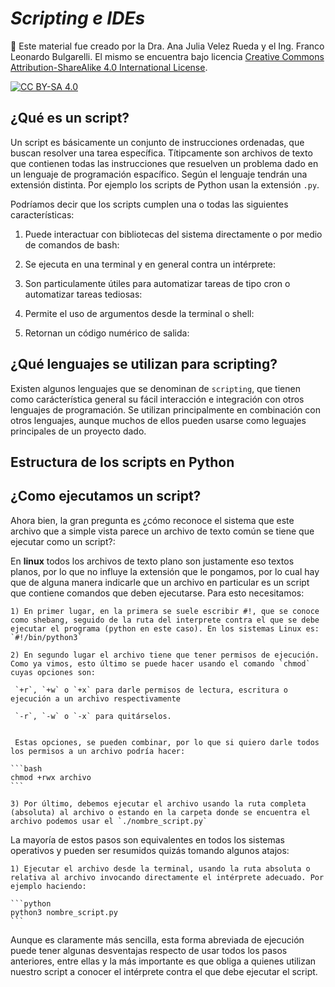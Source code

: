 # *Scripting e IDEs*

🚨 Este material fue creado por la Dra. Ana Julia Velez Rueda y el Ing. Franco Leonardo Bulgarelli. El mismo se encuentra bajo licencia 
[Creative Commons Attribution-ShareAlike 4.0 International License][cc-by-sa].

[![CC BY-SA 4.0][cc-by-sa-image]][cc-by-sa]

[cc-by-sa]: http://creativecommons.org/licenses/by-sa/4.0/
[cc-by-sa-image]: https://licensebuttons.net/l/by-sa/4.0/88x31.png
[cc-by-sa-shield]: https://img.shields.io/badge/License-CC%20BY--SA%204.0-lightgrey.svg


## ¿Qué es un script?

Un script es básicamente un conjunto de instrucciones ordenadas, que buscan resolver una tarea específica. Títipcamente son archivos de texto que contienen todas las instrucciones que resuelven un problema dado en un lenguaje de programación espacífico. Según el lenguaje tendrán una extensión distinta. Por ejemplo los  scripts de Python usan la extensión `.py`.

Podríamos decir que los scripts cumplen una o todas las siguientes características:

 1) Puede interactuar con bibliotecas del sistema directamente o por medio de comandos de bash:
 
 2) Se ejecuta en una terminal y en general contra un intérprete:
 
 3) Son particulamente útiles para automatizar tareas de tipo cron o automatizar tareas tediosas:
 
 4) Permite el uso de argumentos desde la terminal o shell:

 5) Retornan un código numérico de salida:


## ¿Qué lenguajes se utilizan para scripting?

Existen algunos lenguajes que se denominan de `scripting`, que tienen como carácterística general su fácil interacción e integración con otros lenguajes de programación. Se utilizan principalmente en combinación con otros lenguajes, aunque  muchos de ellos pueden usarse como leguajes principales de un proyecto dado.


## Estructura de los scripts en Python



## ¿Como ejecutamos un script?

Ahora bien, la gran pregunta es ¿cómo reconoce el sistema que este archivo que a simple vista parece un archivo de texto común se tiene que ejecutar como un script?:

En **linux** todos los archivos de texto plano son justamente eso textos planos, por lo que no influye la extensión que le pongamos, por lo cual hay que de alguna manera indicarle que un archivo en particular es un script que contiene comandos que deben ejecutarse. Para esto necesitamos:

    1) En primer lugar, en la primera se suele escribir #!, que se conoce como shebang, seguido de la ruta del interprete contra el que se debe ejecutar el programa (python en este caso). En los sistemas Linux es: `#!/bin/python3`
    
    2) En segundo lugar el archivo tiene que tener permisos de ejecución. Como ya vimos, esto último se puede hacer usando el comando `chmod` cuyas opciones son:

     `+r`, `+w` o `+x` para darle permisos de lectura, escritura o ejecución a un archivo respectivamente

     `-r`, `-w` o `-x` para quitárselos.
     
     
     Estas opciones, se pueden combinar, por lo que si quiero darle todos los permisos a un archivo podría hacer:

    ```bash
    chmod +rwx archivo
    ```

    3) Por último, debemos ejecutar el archivo usando la ruta completa (absoluta) al archivo o estando en la carpeta donde se encuentra el archivo podemos usar el `./nombre_script.py` 

La mayoría de estos pasos son equivalentes en todos los sistemas operativos y pueden ser resumidos quizás tomando algunos atajos:
    
    1) Ejecutar el archivo desde la terminal, usando la ruta absoluta o relativa al archivo invocando directamente el intérprete adecuado. Por ejemplo haciendo:

    ```python
    python3 nombre_script.py 
    ```

Aunque es claramente más sencilla, esta forma abreviada de ejecución puede tener algunas desventajas respecto de usar todos los pasos anteriores, entre ellas y la más importante es que obliga a quienes utilizan nuestro script a conocer el intérprete contra el que debe ejecutar el script.
